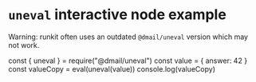 # `uneval` interactive node example

Warning: runkit often uses an outdated `@dmail/uneval` version which may not work.<br />

<div id="runkit-source">
const { uneval } = require("@dmail/uneval")
const value = {
  answer: 42
}
const valueCopy = eval(uneval(value))
console.log(valueCopy)
</div>
<script src="https://embed.runkit.com" data-element-id="runkit-source"></script>
